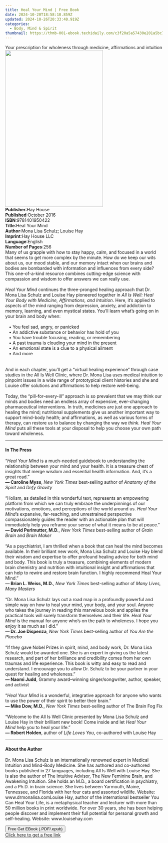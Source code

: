 ```yaml
---
title: Heal Your Mind | Free Book
date: 2024-10-20T18:58:10.859Z
updated: 2024-10-26T20:33:40.919Z
categories:
  - Body, Mind & Spirit
thumbnail: https://thmb-001-ebook.techidaily.com/c3f20a5a57430e201a5bc70677720dc3a2a3a55fe6c6f3dd143daea6e430163f.jpg
---
```

<main id="book-container">
  <div class="flex flex-col">
    <div class="book-brief flex-1 py-6 px-4 sm:p-6 md:py-10 md:px-8">
      <!-- brief-->
      <div class="book-brief-main">
        Your prescription for wholeness through medicine, affirmations and
        intuition
      </div>
    </div>
    <div
      class="book-meta-info flex-1 grid gap-4 col-start-1 col-end-3 row-start-1 sm:mb-6 sm:grid-cols-4 lg:gap-6 lg:col-start-2 lg:row-end-6 lg:row-span-6 lg:mb-0"
    >
      <div
        class="book-meta-info-left place-content-center mt-4 p-4 text-sm leading-6 col-start-2 col-span-2 dark:text-slate-400"
      >
        <img
          class="w-full h-500 object-cover rounded-lg sm:h-255 sm:col-span-2 lg:col-span-full"
          src="https://img-001-ebook.techidaily.com/0a15fa5d09d857ac96f0a3434a96549f14690fa9f3329c29d30c2a708d2ba099.jpg"
          alt=""
          width="312"
          height="500"
        />
      </div>
      <div
        class="book-meta-info-right mt-2 col-start-1 row-start-2 col-span-3 self-center"
      >
        <!-- meta data  -->
        <div class="flex flex-col px-4 md:px-8">
          <div class="flex-1">
            <strong>Publisher</strong>:<span class="px-2">Hay House</span>
          </div>
          <div class="flex-1">
            <strong>Published</strong>:<span class="px-2">October 2016</span>
          </div>
          <div class="flex-1">
            <strong>ISBN</strong>:<span class="px-2">9781401950422</span>
          </div>
          <div class="flex-1">
            <strong>Title</strong>:<span class="px-2">Heal Your Mind</span>
          </div>
          <div class="flex-1">
            <strong>Author</strong>:<span class="px-2"
              >Mona Lisa Schulz; Louise Hay</span
            >
          </div>
          <div class="flex-1">
            <strong>Imprint</strong>:<span class="px-2">Hay House LLC</span>
          </div>
          <div class="flex-1">
            <strong>Language</strong>:<span class="px-2">English</span>
          </div>
          <div class="flex-1">
            <strong>Number of Pages</strong>:<span class="px-2">256</span>
          </div>
        </div>
      </div>
    </div>
    <div class="book-description flex-1 py-6 px-4 sm:p-6 md:py-10 md:px-8">
      <div class="book-description-main">
        <div accordion-content="" id="description">
          Many of us grapple with how to stay happy, calm, and focused in a
          world that seems to get more complex by the minute. How do we keep our
          wits about us, our mood stable, and our memory intact when our brains
          and bodies are bombarded with information and influences from every
          side? This one-of-a-kind resource combines cutting-edge science with
          compassion and wisdom to offer answers we can really use.<br /><br /><i
            >Heal Your Mind</i
          >
          continues the three-pronged healing approach that Dr. Mona Lisa Schulz
          and Louise Hay pioneered together in
          <i
            >All Is Well: Heal Your Body with Medicine, Affirmations, and
            Intuition</i
          >. Here, it’s applied to aspects of the mind ranging from depression,
          anxiety, and addiction to memory, learning, and even mystical states.
          You’ll learn what’s going on in your brain and body when:<br /><br />&nbsp;&nbsp;&nbsp;•&nbsp;You
          feel sad, angry, or panicked<br />&nbsp;&nbsp;&nbsp;•&nbsp;An
          addictive substance or behavior has hold of you<br />&nbsp;&nbsp;&nbsp;•&nbsp;You
          have trouble focusing, reading, or remembering<br />&nbsp;&nbsp;&nbsp;•&nbsp;A
          past trauma is clouding your mind in the present<br />&nbsp;&nbsp;&nbsp;•&nbsp;An
          emotional state is a clue to a physical ailment<br />&nbsp;&nbsp;&nbsp;•&nbsp;And
          more<br /><br /><br />And in each chapter, you’ll get a “virtual
          healing experience” through case studies in the All Is Well Clinic,
          where Dr. Mona Lisa uses medical intuition to pinpoint issues in a
          wide range of prototypical client histories and she and Louise offer
          solutions and affirmations to help restore well-being.<br /><br />Today,
          the “pill-for-every-ill” approach is so prevalent that we may think
          our minds and bodies need an endless array of expensive, ever-changing
          pharmaceutical interventions. In truth, medicines are just one
          approach to healing the mind; nutritional supplements give us another
          important way to support mind-body health; and affirmations, as well
          as various forms of therapy, can restore us to balance by changing the
          way we <i>think. Heal Your Mind</i> puts all these tools at your
          disposal to help you choose your own path toward wholeness.
        </div>
        <div class="accordion-fader"></div>
      </div>
    </div>
    <div class="book-excerpts flex-1 py-6 px-4 sm:p-6 md:py-10 md:px-8">
      <!-- excerpts-->
      <div class="book-excerpts-main">
        <hr />
        <h4 class="placeholder placeholder-heading">
          <span>In The Press</span>
        </h4>
        <p>
          “<i>Heal Your Mind</i>&nbsp;is a much-needed guidebook to
          understanding the relationship between your mind and your health. It
          is a treasure chest of insights that merge wisdom and essential health
          information. And, it’s a great read.”&nbsp;<br /><b>— Caroline Myss</b
          >,&nbsp;<i>New York Times</i>&nbsp;best-selling author of&nbsp;<i
            >Anatomy of the Spirit&nbsp;</i
          >and&nbsp;<i>Defy Gravity</i><br /><br />“Holism, as detailed in this
          wonderful text, represents an empowering platform from which we can
          truly embrace the underpinnings of our motivations, emotions, and
          perceptions of the world around us.&nbsp;<i>Heal Your Mind</i>’s
          expansive, far-reaching, and unrestrained perspective compassionately
          guides the reader with an actionable plan that will immediately help
          you reframe your sense of what it means to be at peace.”<br /><b
            >— David Perlmutter, M.D.</b
          >,&nbsp;<i>New York Times</i>&nbsp;best-selling author of&nbsp;<i
            >Grain Brain</i
          >&nbsp;and&nbsp;<i>Brain Maker</i><br /><br />“As a psychiatrist, I am
          thrilled when a book that can heal the mind becomes available. In
          their brilliant new work, Mona Lisa Schulz and Louise Hay blend their
          wisdom and expertise to offer profound healing advice for both mind
          and body. This book is truly a treasure, combining elements of modern
          brain chemistry and nutrition with intuitional insight and
          affirmations that can help to rewire and restore brain function. I
          highly recommend Heal Your Mind.”<br /><b>— Brian L. Weiss, M.D.</b
          >,&nbsp;<i>New York Times</i>&nbsp;best-selling author of&nbsp;<i
            >Many Lives, Many Masters</i
          ><br /><br />“Dr. Mona Lisa Schulz lays out a road map in a profoundly
          powerful and simple way on how to heal your mind, your body, and your
          soul. Anyone who takes the journey in reading this marvelous book and
          applies the practical tools will surely transform themselves and their
          life.&nbsp;<i>Heal Your Mind&nbsp;</i>is the manual for anyone who’s
          on the path to wholeness. I hope you enjoy it as much as I did.”<br /><b
            >— Dr. Joe Dispenza</b
          >,&nbsp;<i>New York Times</i>&nbsp;best-selling author of&nbsp;<i
            >You Are the Placebo</i
          ><br /><br />“If they gave Nobel Prizes in spirit, mind, and body
          work, Dr. Mona Lisa Schulz would be awarded one. She is an expert in
          giving us the latest research, and part of her brilliance and
          credibility comes from her own traumas and life experience. This book
          is witty and easy to read and understand. I encourage you to allow Dr.
          Schulz to be your partner in your quest for healing and
          wholeness.”&nbsp;<br /><b>— Naomi Judd</b>, Grammy award–winning
          singer/songwriter, author, speaker, and activist<br /><br />“<i
            >Heal Your Mind</i
          >&nbsp;is a wonderful, integrative approach for anyone who wants to
          use the power of their spirit to better their brain.”<br /><b
            >— Mike Dow, M.D.</b
          >,&nbsp;<i>New York Times</i>&nbsp;best-selling author of The Brain
          Fog Fix<br /><br />“Welcome to the All Is Well Clinic presented by
          Mona Lisa Schulz and Louise Hay in their brilliant new book! Come
          inside and let&nbsp;<i>Heal Your Mind</i>&nbsp;help you to heal your
          life.”&nbsp;<br /><b>— Robert Holden</b>, author of&nbsp;<i
            >Life Loves You</i
          >, co-authored with Louise Hay
        </p>
      </div>
    </div>
    <div class="book-about-author flex-1 py-6 px-4 sm:p-6 md:py-10 md:px-8">
      <!-- about author-->
      <div class="book-main-author-main">
        <hr />
        <h4 class="placeholder placeholder-heading">
          <span>About the Author</span>
        </h4>
        <p>
          Dr. Mona Lisa Schulz is an internationally renowned expert in Medical
          Intuition and Mind-Body Medicine. She has authored and co-authored
          books published in 27 languages, including All Is Well with Louise
          Hay. She is also the author of The Intuitive Advisor, The New Feminine
          Brain, and Awakening Intuition. She holds an M.D., a board
          certification in psychiatry, and a Ph.D. in brain science. She lives
          between Yarmouth, Maine, Tennessee, and Florida with her four cats and
          assorted wildlife. Website: www.drmonalisa.comLouise Hay, author of
          the international bestseller You Can Heal Your Life, is a metaphysical
          teacher and lecturer with more than 50 million books in print
          worldwide. For over 30 years, she has been helping people discover and
          implement their full potential for personal growth and self-healing.
          Website: www.louisehay.com
        </p>
      </div>
    </div>
    <div class="book-free-get flex-1 py-6 px-4 sm:p-6 md:py-10 md:px-8">
      <button
        id="btn-free-get"
        class="bg-blue-500 hover:bg-blue-700 text-white font-bold py-2 px-4 rounded"
      >
        Free Get EBook (.PDF/.epub)
      </button>
      <div id="countdown-display" class="px-2 text-lg mt-2"></div>
      <a
        id="free-link"
        class="hidden bg-blue-500 hover:bg-blue-700 text-white font-bold py-2 px-4 rounded"
        href="https://www.ebooks.com/en-us/book/96316811/heal-your-mind/mona-lisa-schulz/"
        target="_blank"
        >Click here to get a free link</a
      >
    </div>
    <script>
      let countdownTime = 0;
      let countdownInterval = null;
      document
        .getElementById('btn-free-get')
        .addEventListener('click', startCountdown);
      function startCountdown() {
        countdownTime = new Date().getTime() + 60000 * 3;
        countdownInterval = setInterval(updateCountdown, 1000);
        document.getElementById('btn-free-get').disabled = true;
        document
          .getElementById('btn-free-get')
          .classList.add('bg-gray-500', 'cursor-not-allowed');
      }
      function updateCountdown() {
        let currentTime = new Date().getTime();
        let timeLeft = countdownTime - currentTime;
        let secondsLeft = Math.floor(timeLeft / 1000);
        document.getElementById('countdown-display').innerHTML =
          `Remaining time: ${secondsLeft} seconds.`;
        if (secondsLeft <= 0) {
          clearInterval(countdownInterval);
          document.getElementById('btn-free-get').classList.add('hidden');
          document.getElementById('free-link').classList.remove('hidden');
          document.getElementById('countdown-display').innerHTML = '';
        }
      }
    </script>
  </div>
</main>

<ins class="adsbygoogle"
      style="display:block"
      data-ad-client="ca-pub-7571918770474297"
      data-ad-slot="8358498916"
      data-ad-format="auto"
      data-full-width-responsive="true"></ins>
    